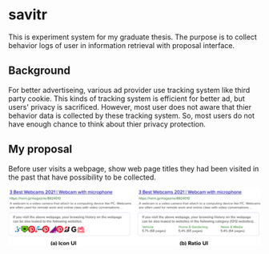 # savitr

This is experiment system for my graduate thesis.
The purpose is to collect behavior logs of user in information retrieval with proposal interface.

## Background

For better advertiseing, various ad provider use tracking system like third party cookie.
This kinds of tracking system is efficient for better ad, but users' privacy is sacrificed.
However, most user does not aware that thier behavior data is collected by these tracking system.
So, most users do not have enough chance to think about thier privacy protection.

## My proposal

Before user visits a webpage, show web page titles they had been visited in the past that have possibility to be collected.

![](./public/img/samples/UI-examples.svg)
